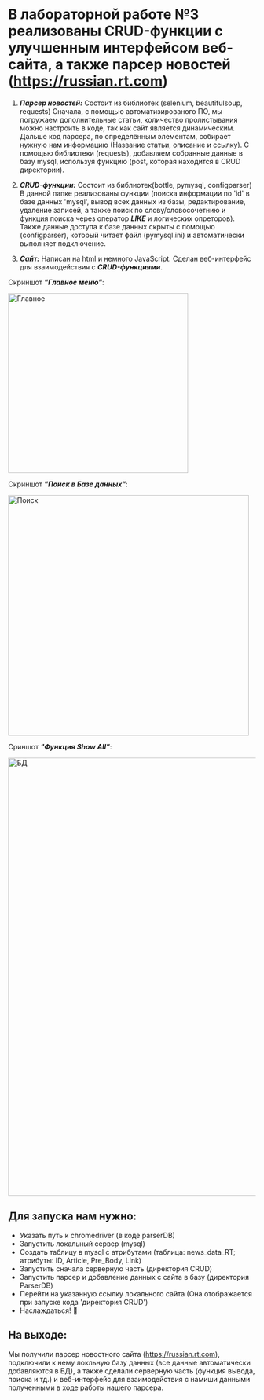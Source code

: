 # В лабораторной работе №3 реализованы CRUD-функции с улучшенным интерфейсом веб-сайта, а также парсер новостей (https://russian.rt.com)

1. ___Парсер новостей:___
Состоит из библиотек (selenium, beautifulsoup, requests)
Сначала, с помощью автоматизированого ПО, мы погружаем дополнительные статьи, количество пролистывания можно настроить в коде, так как сайт является динамическим. Дальше код парсера, по определённым элементам, собирает нужную нам информацию (Название статьи, описание и ссылку). С помощью библиотеки (requests), добавляем собранные данные в базу mysql, используя функцию (post, которая находится в CRUD директории).

2. ___CRUD-функции:___
Состоит из библиотек(bottle, pymysql, configparser) В данной папке реализованы функции (поиска информации по 'id' в базе данных 'mysql', вывод всех данных из базы, редактирование, удаление записей, а также поиск по слову/словосочетнию и функция поиска через оператор ___LIKE___ и логических опреторов). Также данные доступа к базе данных скрыты с помощью (configparser), который читает файл (pymysql.ini) и автоматически выполняет подключение.

3. ___Сайт:___
Написан на html и немного JavaScript. Сделан веб-интерфейс для взаимодействия с ___CRUD-функциями___.

Скриншот ___"Главное меню"___:

<img width="366" alt="Главное" src="https://user-images.githubusercontent.com/95654540/147759796-4bdf8e73-0b4c-4476-9c22-e0ce4de65ad2.png">

Скриншот ___"Поиск в Базе данных"___:

<img width="490" alt="Поиск" src="https://user-images.githubusercontent.com/95654540/147759844-38a2b40c-6d0b-46ff-b5c9-faa022b6e16d.png">

Сриншот ___"Функция Show All"___:

<img width="892" alt="БД" src="https://user-images.githubusercontent.com/95654540/147759912-a3c19b02-79ff-4b32-8bcd-1e7277ffa630.png">


## Для запуска нам нужно:

* Указать путь к chromedriver (в коде parserDB)
* Запустить локальный сервер (mysql)
* Создать таблицу в mysql с атрибутами (таблица: news_data_RT; атрибуты: ID, Article, Pre_Body, Link)
* Запустить сначала серверную часть (директория CRUD)
* Запустить парсер и добавление данных с сайта в базу (директория ParserDB)
* Перейти на указанную ссылку локального сайта (Она отображается при запуске кода 'директория CRUD')
* Наслаждаться! 🙂

## На выходе:
Мы получили парсер новостного сайта (https://russian.rt.com), подключили к нему локльную базу данных (все данные автоматически добавляются в БД), а также сделали серверную часть (функция вывода, поиска и тд.) и веб-интерфейс для взаимодействия с намиши данными полученными в ходе работы нашего парсера.
